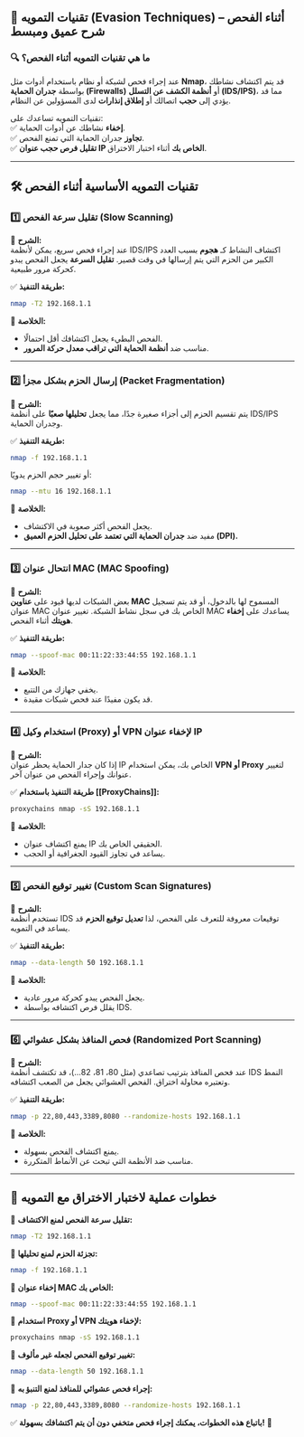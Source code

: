 ## **📌 تقنيات التمويه (Evasion Techniques) أثناء الفحص – شرح عميق ومبسط**

### **🔍 ما هي تقنيات التمويه أثناء الفحص؟**

عند إجراء فحص لشبكة أو نظام باستخدام أدوات مثل **Nmap**، قد يتم اكتشاف نشاطك بواسطة **جدران الحماية (Firewalls)** أو **أنظمة الكشف عن التسلل (IDS/IPS)**، مما قد يؤدي إلى **حجب** اتصالك أو **إطلاق إنذارات** لدى المسؤولين عن النظام.

تقنيات التمويه تساعدك على:  
✅ **إخفاء** نشاطك عن أدوات الحماية.  
✅ **تجاوز** جدران الحماية التي تمنع الفحص.  
✅ **تقليل فرص حجب عنوان IP الخاص بك** أثناء اختبار الاختراق.

---

## **🛠️ تقنيات التمويه الأساسية أثناء الفحص**

### **1️⃣ تقليل سرعة الفحص (Slow Scanning)**

📝 **الشرح:**  
عند إجراء فحص سريع، يمكن لأنظمة IDS/IPS اكتشاف النشاط كـ **هجوم** بسبب العدد الكبير من الحزم التي يتم إرسالها في وقت قصير. **تقليل السرعة** يجعل الفحص يبدو كحركة مرور طبيعية.

✅ **طريقة التنفيذ:**

```bash
nmap -T2 192.168.1.1
```

📌 **الخلاصة:**

- الفحص البطيء يجعل اكتشافك أقل احتمالًا.
- مناسب ضد **أنظمة الحماية التي تراقب معدل حركة المرور**.

---

### **2️⃣ إرسال الحزم بشكل مجزأ (Packet Fragmentation)**

📝 **الشرح:**  
يتم تقسيم الحزم إلى أجزاء صغيرة جدًا، مما يجعل **تحليلها صعبًا** على أنظمة IDS/IPS وجدران الحماية.

✅ **طريقة التنفيذ:**

```bash
nmap -f 192.168.1.1
```

أو تغيير حجم الحزم يدويًا:

```bash
nmap --mtu 16 192.168.1.1
```

📌 **الخلاصة:**

- يجعل الفحص أكثر صعوبة في الاكتشاف.
- مفيد ضد **جدران الحماية التي تعتمد على تحليل الحزم العميق (DPI).**

---

### **3️⃣ انتحال عنوان MAC (MAC Spoofing)**

📝 **الشرح:**  
بعض الشبكات لديها قيود على **عناوين MAC** المسموح لها بالدخول، أو قد يتم تسجيل عنوان MAC الخاص بك في سجل نشاط الشبكة. تغيير عنوان MAC يساعدك على **إخفاء هويتك** أثناء الفحص.

✅ **طريقة التنفيذ:**

```bash
nmap --spoof-mac 00:11:22:33:44:55 192.168.1.1
```

📌 **الخلاصة:**

- يخفي جهازك من التتبع.
- قد يكون مفيدًا عند فحص شبكات مقيدة.

---

### **4️⃣ استخدام وكيل (Proxy) أو VPN لإخفاء عنوان IP**

📝 **الشرح:**  
إذا كان جدار الحماية يحظر عنوان IP الخاص بك، يمكن استخدام **VPN أو Proxy** لتغيير عنوانك وإجراء الفحص من عنوان آخر.

✅ **طريقة التنفيذ باستخدام [[ProxyChains]]:**

```bash
proxychains nmap -sS 192.168.1.1
```

📌 **الخلاصة:**

- يمنع اكتشاف عنوان IP الحقيقي الخاص بك.
- يساعد في تجاوز القيود الجغرافية أو الحجب.

---

### **5️⃣ تغيير توقيع الفحص (Custom Scan Signatures)**

📝 **الشرح:**  
تستخدم أنظمة IDS توقيعات معروفة للتعرف على الفحص، لذا **تعديل توقيع الحزم** قد يساعد في التمويه.

✅ **طريقة التنفيذ:**

```bash
nmap --data-length 50 192.168.1.1
```

📌 **الخلاصة:**

- يجعل الفحص يبدو كحركة مرور عادية.
- يقلل فرص اكتشافه بواسطة IDS.

---

### **6️⃣ فحص المنافذ بشكل عشوائي (Randomized Port Scanning)**

📝 **الشرح:**  
عند فحص المنافذ بترتيب تصاعدي (مثل 80، 81، 82...)، قد تكتشف أنظمة IDS النمط وتعتبره محاولة اختراق. الفحص العشوائي يجعل من الصعب اكتشافه.

✅ **طريقة التنفيذ:**

```bash
nmap -p 22,80,443,3389,8080 --randomize-hosts 192.168.1.1
```

📌 **الخلاصة:**

- يمنع اكتشاف الفحص بسهولة.
- مناسب ضد الأنظمة التي تبحث عن الأنماط المتكررة.

---

## **🚀 خطوات عملية لاختبار الاختراق مع التمويه**

🔹 **تقليل سرعة الفحص لمنع الاكتشاف:**

```bash
nmap -T2 192.168.1.1
```

🔹 **تجزئة الحزم لمنع تحليلها:**

```bash
nmap -f 192.168.1.1
```

🔹 **إخفاء عنوان MAC الخاص بك:**

```bash
nmap --spoof-mac 00:11:22:33:44:55 192.168.1.1
```

🔹 **استخدام Proxy أو VPN لإخفاء هويتك:**

```bash
proxychains nmap -sS 192.168.1.1
```

🔹 **تغيير توقيع الفحص لجعله غير مألوف:**

```bash
nmap --data-length 50 192.168.1.1
```

🔹 **إجراء فحص عشوائي للمنافذ لمنع التنبؤ به:**

```bash
nmap -p 22,80,443,3389,8080 --randomize-hosts 192.168.1.1
```

✅ **باتباع هذه الخطوات، يمكنك إجراء فحص متخفي دون أن يتم اكتشافك بسهولة!** 🚀
